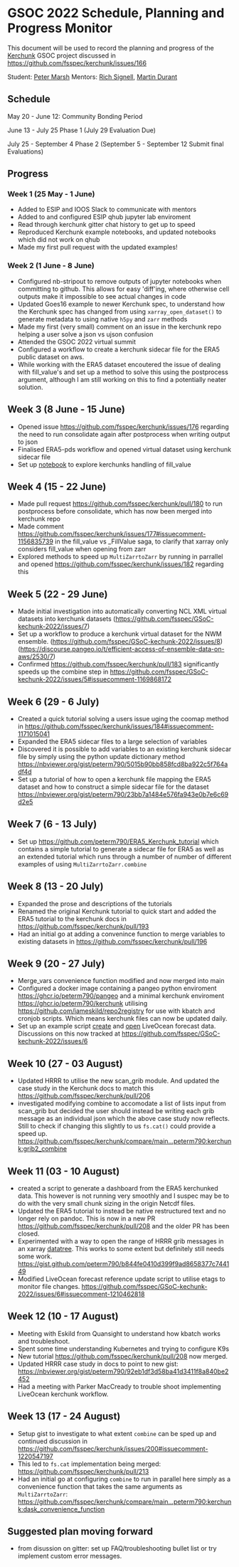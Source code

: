# GSOC 2022 Schedule, Planning and Progress Monitor

This document will be used to record the planning and progress of the [Kerchunk](https://github.com/fsspec/kerchunk) GSOC project discussed in https://github.com/fsspec/kerchunk/issues/166 

Student: [Peter Marsh](https://github.com/peterm790) Mentors: [Rich Signell](https://github.com/rsignell-usgs), [Martin Durant](https://github.com/martindurant)

## Schedule

May 20 - June 12: Community Bonding Period

June 13	- July 25 Phase 1 (July 29 Evaluation Due)

July 25 - September 4 Phase 2 (September 5 - September 12 Submit final Evaluations)


## Progress

### Week 1 (25 May - 1 June)

* Added to ESIP and IOOS Slack to communicate with mentors
* Added to and configured ESIP qhub jupyter lab enviroment
* Read through kerchunk gitter chat history to get up to speed
* Reproduced Kerchunk example notebooks, and updated notebooks which did not work on qhub
* Made my first pull request with the updated examples!

### Week 2 (1 June - 8 June)

* Configured nb-stripout to remove outputs of jupyter notebooks when committing to github. This allows for easy 'diff'ing, where otherwise cell outputs make it impossible to see actual changes in code
* Updated Goes16 example to newer Kerchunk spec, to understand how the Kerchunk spec has changed from using `xarray_open_dataset()` to generate metadata to using native `h5py` and `zarr` methods
* Made my first (very small) comment on an issue in the kerchunk repo helping a user solve a json vs ujson confusion
* Attended the GSOC 2022 virtual summit
* Configured a workflow to create a kerchunk sidecar file for the ERA5 public dataset on aws. 
* While working with the ERA5 dataset encoutered the issue of dealing with fill_value's and set up a method to solve this using the postprocess argument, although I am still working on this to find a potentially neater solution.  

## Week 3 (8 June - 15 June)
* Opened issue https://github.com/fsspec/kerchunk/issues/176 regarding the need to run consolidate again after postprocess when writing output to json 
* Finalised ERA5-pds workflow and opened virtual dataset using kerchunk sidecar file 
* Set up [notebook](https://gist.github.com/peterm790/76e63edbde9a9feccccaee405bcbc4ca) to explore kerchunks handling of fill_value

## Week 4 (15 - 22 June)
* Made pull request https://github.com/fsspec/kerchunk/pull/180 to run postprocess before consolidate, which has now been merged into kerchunk repo
* Made comment https://github.com/fsspec/kerchunk/issues/177#issuecomment-1156835739 in the fill_value vs _FillValue saga, to clarify that xarray only considers fill_value when opening from zarr
* Explored methods to speed up `MultiZarrtoZarr` by running in parrallel and opened https://github.com/fsspec/kerchunk/issues/182 regarding this

## Week 5 (22 - 29 June)
* Made initial investigation into automatically converting NCL XML virtual datasets into kerchunk datasets (https://github.com/fsspec/GSoC-kechunk-2022/issues/7)
* Set up a workflow to produce a kerchunk virtual dataset for the NWM ensemble. (https://github.com/fsspec/GSoC-kechunk-2022/issues/8) (https://discourse.pangeo.io/t/efficient-access-of-ensemble-data-on-aws/2530/7)
* Confirmed https://github.com/fsspec/kerchunk/pull/183 significantly speeds up the combine step in https://github.com/fsspec/GSoC-kechunk-2022/issues/5#issuecomment-1169868172

## Week 6 (29 - 6 July)
* Created a quick tutorial solving a users issue uging the coomap method in https://github.com/fsspec/kerchunk/issues/184#issuecomment-1171015041
* Expanded the ERA5 sidecar files to a large selection of variables
* Discovered it is possible to add variables to an existing kerchunk sidecar file by simply using the python update dictionary method https://nbviewer.org/gist/peterm790/5015b90bb858fcd8ba922c5f764adf4d
* Set up a tutorial of how to open a kerchunk file mapping the ERA5 dataset and how to construct a simple sidecar file for the dataset https://nbviewer.org/gist/peterm790/23bb7a1484e576fa943e0b7e6c69d2e5

## Week 7 (6 - 13 July)
* Set up https://github.com/peterm790/ERA5_Kerchunk_tutorial which contains a simple tutorial to generate a sidecar file for ERA5 as well as an extended tutorial which runs through a number of number of different examples of using `MultiZarrtoZarr.combine`

## Week 8 (13 - 20 July)
* Expanded the prose and descriptions of the tutorials
* Renamed the original Kerchunk tutorial to quick start and added the ERA5 tutorial to the kerchunk docs in https://github.com/fsspec/kerchunk/pull/193
* Had an initial go at adding a convenince function to merge variables to existing datasets in https://github.com/fsspec/kerchunk/pull/196

## Week 9 (20 - 27 July)
* Merge_vars convenience function modified and now merged into main
* Configured a docker image containing a pangeo python enviroment https://ghcr.io/peterm790/pangeo and a minimal kerchunk enviroment https://ghcr.io/peterm790/kerchunk utilising https://github.com/iameskild/repo2registry for use with kbatch and cronjob scripts. Which means kerchunk files can now be updated daily. 
* Set up an example script [create](https://nbviewer.org/gist/peterm790/53e2157770368331de936ca3ba8943d2) and [open](https://nbviewer.org/gist/peterm790/530ff13df08db2f569fc85f76a6e2bb1) LiveOcean forecast data. Discussions on this now tracked at https://github.com/fsspec/GSoC-kechunk-2022/issues/6

## Week 10 (27 - 03 August)
* Updated HRRR to utilise the new scan_grib module. And updated the case study in the Kerchunk docs to match this https://github.com/fsspec/kerchunk/pull/206
* investigated modifying combine to accomodate a list of lists input from scan_grib but decided the user should instead be writing each grib message as an individual json which the above case study now reflects. Still to check if changing this slightly to us `fs.cat()` could provide a speed up. https://github.com/fsspec/kerchunk/compare/main...peterm790:kerchunk:grib2_combine

## Week 11 (03 - 10 August)
* created a script to generate a dashboard from the ERA5 kerchunked data. This however is not running very smoothly and I suspec may be to do with the very small chunk sizing in the origin Netcdf files. 
* Updated the ERA5 tutorial to instead be native restructured text and no longer rely on pandoc. This is now in a new PR https://github.com/fsspec/kerchunk/pull/208 and the older PR has been closed. 
* Experimented with a way to open the range of HRRR grib messages in an xarray [datatree](https://github.com/xarray-contrib/datatree). This works to some extent but definitely still needs some work. https://gist.github.com/peterm790/b844fe0410d399f9ad8658377c744149
* Modified LiveOcean forecast reference update script to utilise etags to monitor file changes. https://github.com/fsspec/GSoC-kechunk-2022/issues/6#issuecomment-1210462818

## Week 12 (10 - 17 August)
* Meeting with Eskild from Quansight to understand how kbatch works and troubleshoot. 
* Spent some time understanding Kubernetes and trying to configure K9s
* New tutorial https://github.com/fsspec/kerchunk/pull/208 now merged.
* Updated HRRR case study in docs to point to new gist: https://nbviewer.org/gist/peterm790/92eb1df3d58ba41d3411f8a840be2452
* Had a meeting with Parker MacCready to trouble shoot implementing LiveOcean kerchunk workflow.

## Week 13 (17 - 24 August)
* Setup gist to investigate to what extent `combine` can be sped up and continued discussion in https://github.com/fsspec/kerchunk/issues/200#issuecomment-1220547197 
* This led to `fs.cat` implementation being merged: https://github.com/fsspec/kerchunk/pull/213
* Had an initial go at configuring `combine` to run in parallel here simply as a convenience function that takes the same arguments as `MultiZarrtoZarr`: https://github.com/fsspec/kerchunk/compare/main...peterm790:kerchunk:dask_convenience_function




## Suggested plan moving forward 
* from disussion on gitter: set up FAQ/troubleshooting bullet list or try implement custom error messages.

